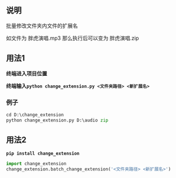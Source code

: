 ## 说明
批量修改文件夹内文件的扩展名

如文件为 胖虎演唱.mp3 那么执行后可以变为 胖虎演唱.zip
## 用法1
**终端进入项目位置**

**终端输入`python change_extension.py <文件夹路径> <新扩展名>`**
### 例子
```python
cd D:\change_extension
python change_extension.py D:\audio zip
```
## 用法2
**`pip install change_extension`**
```python
import change_extension
change_extension.batch_change_extension('<文件夹路径> <新扩展名>')